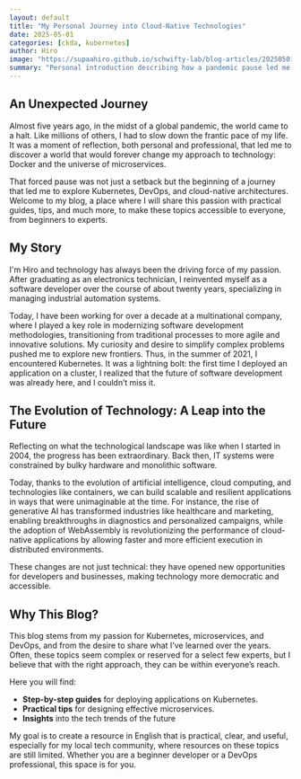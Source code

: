 ```yaml
---
layout: default
title: "My Personal Journey into Cloud-Native Technologies"
date: 2025-05-01
categories: [ckda, kubernetes]
author: Hiro
image: "https://supaahiro.github.io/schwifty-lab/blog-articles/20250501-introduction/article.webp"
summary: "Personal introduction describing how a pandemic pause led me to Docker, Kubernetes and cloud-native technologies — and why this blog will share practical guides and insights for beginners and experienced practitioners."
---
```


## An Unexpected Journey

Almost five years ago, in the midst of a global pandemic, the world came to a halt. Like millions of others, I had to slow down the frantic pace of my life. It was a moment of reflection, both personal and professional, that led me to discover a world that would forever change my approach to technology: Docker and the universe of microservices.

That forced pause was not just a setback but the beginning of a journey that led me to explore Kubernetes, DevOps, and cloud-native architectures. Welcome to my blog, a place where I will share this passion with practical guides, tips, and much more, to make these topics accessible to everyone, from beginners to experts.

## My Story

I'm Hiro and technology has always been the driving force of my passion. After graduating as an electronics technician, I reinvented myself as a software developer over the course of about twenty years, specializing in managing industrial automation systems.

Today, I have been working for over a decade at a multinational company, where I played a key role in modernizing software development methodologies, transitioning from traditional processes to more agile and innovative solutions. My curiosity and desire to simplify complex problems pushed me to explore new frontiers. Thus, in the summer of 2021, I encountered Kubernetes. It was a lightning bolt: the first time I deployed an application on a cluster, I realized that the future of software development was already here, and I couldn’t miss it.

## The Evolution of Technology: A Leap into the Future

Reflecting on what the technological landscape was like when I started in 2004, the progress has been extraordinary. Back then, IT systems were constrained by bulky hardware and monolithic software.

Today, thanks to the evolution of artificial intelligence, cloud computing, and technologies like containers, we can build scalable and resilient applications in ways that were unimaginable at the time. For instance, the rise of generative AI has transformed industries like healthcare and marketing, enabling breakthroughs in diagnostics and personalized campaigns, while the adoption of WebAssembly is revolutionizing the performance of cloud-native applications by allowing faster and more efficient execution in distributed environments.

These changes are not just technical: they have opened new opportunities for developers and businesses, making technology more democratic and accessible.

## Why This Blog?

This blog stems from my passion for Kubernetes, microservices, and DevOps, and from the desire to share what I’ve learned over the years. Often, these topics seem complex or reserved for a select few experts, but I believe that with the right approach, they can be within everyone’s reach.

Here you will find:
- **Step-by-step guides** for deploying applications on Kubernetes.
- **Practical tips** for designing effective microservices.
- **Insights** into the tech trends of the future

My goal is to create a resource in English that is practical, clear, and useful, especially for my local tech community, where resources on these topics are still limited. Whether you are a beginner developer or a DevOps professional, this space is for you.
